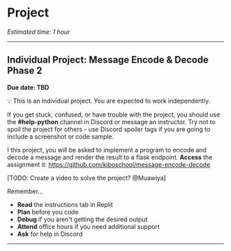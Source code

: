 # Project

_Estimated time: 1 hour_

---

## Individual Project: Message Encode & Decode Phase 2

**Due date: TBD**

💡 This is an individual project. You are expected to work independently.

If you get stuck, confused, or have trouble with the project, you should use the **#help-python** channel in Discord or message an instructor. Try not to spoil the project for others - use Discord spoiler tags if you are going to include a screenshot or code sample.

I this project, you will be asked to implement a program to encode and decode a message and render the result to a flask endpoint. 
**Access** the assignment it: https://github.com/kiboschool/message-encode-decode

[TODO: Create a video to solve the project? @Muawiya]

Remember...

- **Read** the instructions tab in Replit
- **Plan** before you code
- **Debug** if you aren't getting the desired output
- **Attend** office hours if you need additional support
- **Ask** for help in Discord

---